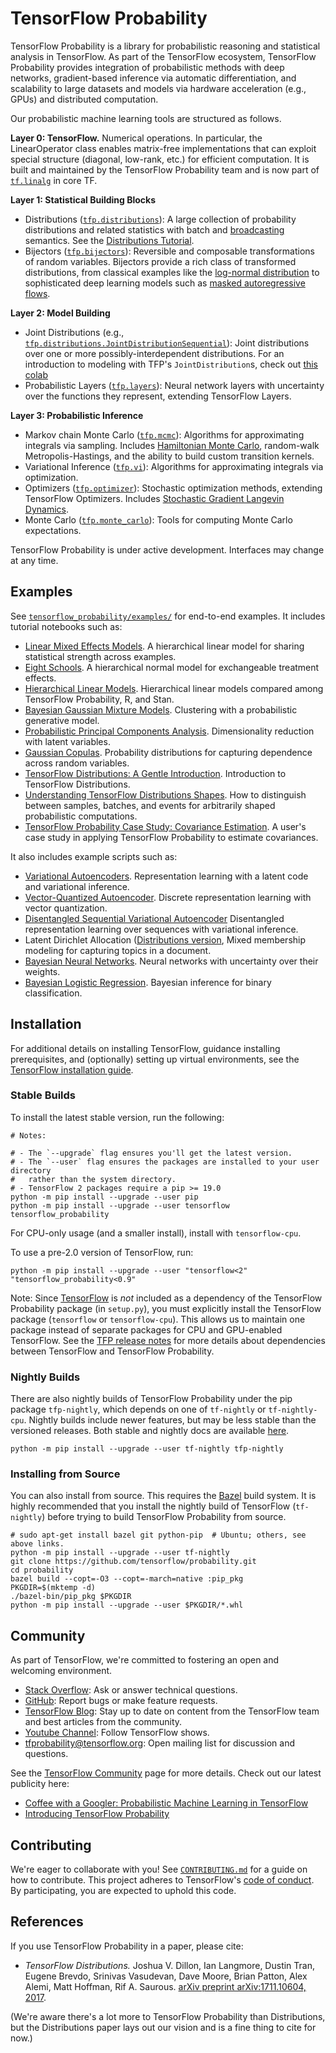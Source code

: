 # TensorFlow Probability

TensorFlow Probability is a library for probabilistic reasoning and statistical
analysis in TensorFlow. As part of the TensorFlow ecosystem, TensorFlow
Probability provides integration of probabilistic methods with deep networks,
gradient-based inference via automatic differentiation, and scalability to
large datasets and models via hardware acceleration (e.g., GPUs) and distributed
computation.

Our probabilistic machine learning tools are structured as follows.

__Layer 0: TensorFlow.__ Numerical operations. In particular, the LinearOperator
class enables matrix-free implementations that can exploit special structure
(diagonal, low-rank, etc.) for efficient computation. It is built and maintained
by the TensorFlow Probability team and is now part of
[`tf.linalg`](https://github.com/tensorflow/tensorflow/tree/master/tensorflow/python/ops/linalg)
in core TF.

__Layer 1: Statistical Building Blocks__

* Distributions ([`tfp.distributions`](https://github.com/tensorflow/probability/tree/main/tensorflow_probability/python/distributions)):
  A large collection of probability
  distributions and related statistics with batch and
  [broadcasting](https://docs.scipy.org/doc/numpy/user/basics.broadcasting.html)
  semantics. See the
  [Distributions Tutorial](https://github.com/tensorflow/probability/blob/main/tensorflow_probability/examples/jupyter_notebooks/TensorFlow_Distributions_Tutorial.ipynb).
* Bijectors ([`tfp.bijectors`](https://github.com/tensorflow/probability/tree/main/tensorflow_probability/python/bijectors)):
  Reversible and composable transformations of random variables. Bijectors
  provide a rich class of transformed distributions, from classical examples
  like the
  [log-normal distribution](https://en.wikipedia.org/wiki/Log-normal_distribution)
  to sophisticated deep learning models such as
  [masked autoregressive flows](https://arxiv.org/abs/1705.07057).

__Layer 2: Model Building__

* Joint Distributions (e.g., [`tfp.distributions.JointDistributionSequential`](https://github.com/tensorflow/probability/tree/main/tensorflow_probability/python/distributions/joint_distribution_sequential.py)):
    Joint distributions over one or more possibly-interdependent distributions.
    For an introduction to modeling with TFP's `JointDistribution`s, check out
    [this colab](https://github.com/tensorflow/probability/blob/main/tensorflow_probability/examples/jupyter_notebooks/Modeling_with_JointDistribution.ipynb)
* Probabilistic Layers ([`tfp.layers`](https://github.com/tensorflow/probability/tree/main/tensorflow_probability/python/layers)):
  Neural network layers with uncertainty over the functions they represent,
  extending TensorFlow Layers.

__Layer 3: Probabilistic Inference__

* Markov chain Monte Carlo ([`tfp.mcmc`](https://github.com/tensorflow/probability/tree/main/tensorflow_probability/python/mcmc)):
  Algorithms for approximating integrals via sampling. Includes
  [Hamiltonian Monte Carlo](https://en.wikipedia.org/wiki/Hamiltonian_Monte_Carlo),
  random-walk Metropolis-Hastings, and the ability to build custom transition
  kernels.
* Variational Inference ([`tfp.vi`](https://github.com/tensorflow/probability/tree/main/tensorflow_probability/python/vi)):
  Algorithms for approximating integrals via optimization.
* Optimizers ([`tfp.optimizer`](https://github.com/tensorflow/probability/tree/main/tensorflow_probability/python/optimizer)):
  Stochastic optimization methods, extending TensorFlow Optimizers. Includes
  [Stochastic Gradient Langevin Dynamics](http://www.icml-2011.org/papers/398_icmlpaper.pdf).
* Monte Carlo ([`tfp.monte_carlo`](https://github.com/tensorflow/probability/blob/main/tensorflow_probability/python/monte_carlo)):
  Tools for computing Monte Carlo expectations.

TensorFlow Probability is under active development. Interfaces may change at any
time.

## Examples

See [`tensorflow_probability/examples/`](https://github.com/tensorflow/probability/tree/main/tensorflow_probability/examples/)
for end-to-end examples. It includes tutorial notebooks such as:

* [Linear Mixed Effects Models](https://github.com/tensorflow/probability/blob/main/tensorflow_probability/examples/jupyter_notebooks/Linear_Mixed_Effects_Models.ipynb).
  A hierarchical linear model for sharing statistical strength across examples.
* [Eight Schools](https://github.com/tensorflow/probability/blob/main/tensorflow_probability/examples/jupyter_notebooks/Eight_Schools.ipynb).
  A hierarchical normal model for exchangeable treatment effects.
* [Hierarchical Linear Models](https://github.com/tensorflow/probability/blob/main/tensorflow_probability/examples/jupyter_notebooks/HLM_TFP_R_Stan.ipynb).
  Hierarchical linear models compared among TensorFlow Probability, R, and Stan.
* [Bayesian Gaussian Mixture Models](https://github.com/tensorflow/probability/blob/main/tensorflow_probability/examples/jupyter_notebooks/Bayesian_Gaussian_Mixture_Model.ipynb).
  Clustering with a probabilistic generative model.
* [Probabilistic Principal Components Analysis](https://github.com/tensorflow/probability/blob/main/tensorflow_probability/examples/jupyter_notebooks/Probabilistic_PCA.ipynb).
  Dimensionality reduction with latent variables.
* [Gaussian Copulas](https://github.com/tensorflow/probability/blob/main/tensorflow_probability/examples/jupyter_notebooks/Gaussian_Copula.ipynb).
  Probability distributions for capturing dependence across random variables.
* [TensorFlow Distributions: A Gentle Introduction](https://github.com/tensorflow/probability/blob/main/tensorflow_probability/examples/jupyter_notebooks/TensorFlow_Distributions_Tutorial.ipynb).
  Introduction to TensorFlow Distributions.
* [Understanding TensorFlow Distributions Shapes](https://github.com/tensorflow/probability/blob/main/tensorflow_probability/examples/jupyter_notebooks/Understanding_TensorFlow_Distributions_Shapes.ipynb).
  How to distinguish between samples, batches, and events for arbitrarily shaped
  probabilistic computations.
* [TensorFlow Probability Case Study: Covariance Estimation](https://github.com/tensorflow/probability/blob/main/tensorflow_probability/examples/jupyter_notebooks/TensorFlow_Probability_Case_Study_Covariance_Estimation.ipynb).
  A user's case study in applying TensorFlow Probability to estimate covariances.

It also includes example scripts such as:

* [Variational Autoencoders](https://github.com/tensorflow/probability/tree/main/tensorflow_probability/examples/vae.py).
  Representation learning with a latent code and variational inference.
* [Vector-Quantized Autoencoder](https://github.com/tensorflow/probability/tree/main/tensorflow_probability/examples/vq_vae.py).
  Discrete representation learning with vector quantization.
* [Disentangled Sequential Variational Autoencoder](https://github.com/tensorflow/probability/tree/main/tensorflow_probability/examples/disentangled_vae.py)
  Disentangled representation learning over sequences with variational inference.
* Latent Dirichlet Allocation
  ([Distributions version](https://github.com/tensorflow/probability/tree/main/tensorflow_probability/examples/latent_dirichlet_allocation_distributions.py),
  Mixed membership modeling for capturing topics in a document.
* [Bayesian Neural Networks](https://github.com/tensorflow/probability/tree/main/tensorflow_probability/examples/bayesian_neural_network.py).
  Neural networks with uncertainty over their weights.
* [Bayesian Logistic Regression](https://github.com/tensorflow/probability/tree/main/tensorflow_probability/examples/logistic_regression.py).
  Bayesian inference for binary classification.

## Installation

For additional details on installing TensorFlow, guidance installing
prerequisites, and (optionally) setting up virtual environments, see the
[TensorFlow installation guide](https://www.tensorflow.org/install).

### Stable Builds

To install the latest stable version, run the following:

```shell
# Notes:

# - The `--upgrade` flag ensures you'll get the latest version.
# - The `--user` flag ensures the packages are installed to your user directory
#   rather than the system directory.
# - TensorFlow 2 packages require a pip >= 19.0
python -m pip install --upgrade --user pip
python -m pip install --upgrade --user tensorflow tensorflow_probability
```

For CPU-only usage (and a smaller install), install with `tensorflow-cpu`.

To use a pre-2.0 version of TensorFlow, run:

```shell
python -m pip install --upgrade --user "tensorflow<2" "tensorflow_probability<0.9"
```

Note: Since [TensorFlow](https://www.tensorflow.org/install) is *not* included
as a dependency of the TensorFlow Probability package (in `setup.py`), you must
explicitly install the TensorFlow package (`tensorflow` or `tensorflow-cpu`).
This allows us to maintain one package instead of separate packages for CPU and
GPU-enabled TensorFlow. See the
[TFP release notes](https://github.com/tensorflow/probability/releases) for more
details about dependencies between TensorFlow and TensorFlow Probability.


### Nightly Builds

There are also nightly builds of TensorFlow Probability under the pip package
`tfp-nightly`, which depends on one of `tf-nightly` or `tf-nightly-cpu`.
Nightly builds include newer features, but may be less stable than the
versioned releases. Both stable and nightly docs are available
[here](https://www.tensorflow.org/probability/api_docs/python/tfp?version=nightly).

```shell
python -m pip install --upgrade --user tf-nightly tfp-nightly
```

### Installing from Source

You can also install from source. This requires the [Bazel](
https://bazel.build/) build system. It is highly recommended that you install
the nightly build of TensorFlow (`tf-nightly`) before trying to build
TensorFlow Probability from source.

```shell
# sudo apt-get install bazel git python-pip  # Ubuntu; others, see above links.
python -m pip install --upgrade --user tf-nightly
git clone https://github.com/tensorflow/probability.git
cd probability
bazel build --copt=-O3 --copt=-march=native :pip_pkg
PKGDIR=$(mktemp -d)
./bazel-bin/pip_pkg $PKGDIR
python -m pip install --upgrade --user $PKGDIR/*.whl
```

## Community

As part of TensorFlow, we're committed to fostering an open and welcoming
environment.

* [Stack Overflow](https://stackoverflow.com/questions/tagged/tensorflow): Ask
  or answer technical questions.
* [GitHub](https://github.com/tensorflow/probability/issues): Report bugs or
  make feature requests.
* [TensorFlow Blog](https://blog.tensorflow.org/): Stay up to date on content
  from the TensorFlow team and best articles from the community.
* [Youtube Channel](http://youtube.com/tensorflow/): Follow TensorFlow shows.
* [tfprobability@tensorflow.org](https://groups.google.com/a/tensorflow.org/forum/#!forum/tfprobability):
  Open mailing list for discussion and questions.

See the [TensorFlow Community](https://www.tensorflow.org/community/) page for
more details. Check out our latest publicity here:

+ [Coffee with a Googler: Probabilistic Machine Learning in TensorFlow](
  https://www.youtube.com/watch?v=BjUkL8DFH5Q)
+ [Introducing TensorFlow Probability](
  https://medium.com/tensorflow/introducing-tensorflow-probability-dca4c304e245)

## Contributing

We're eager to collaborate with you! See [`CONTRIBUTING.md`](CONTRIBUTING.md)
for a guide on how to contribute. This project adheres to TensorFlow's
[code of conduct](CODE_OF_CONDUCT.md). By participating, you are expected to
uphold this code.

## References

If you use TensorFlow Probability in a paper, please cite:

+ _TensorFlow Distributions._ Joshua V. Dillon, Ian Langmore, Dustin Tran,
Eugene Brevdo, Srinivas Vasudevan, Dave Moore, Brian Patton, Alex Alemi, Matt
Hoffman, Rif A. Saurous.
[arXiv preprint arXiv:1711.10604, 2017](https://arxiv.org/abs/1711.10604).

(We're aware there's a lot more to TensorFlow Probability than Distributions, but the Distributions paper lays out our vision and is a fine thing to cite for now.)
